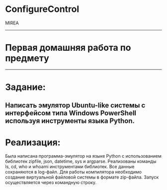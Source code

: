 # ConfigureControl
MIREA



---
# Первая домашняя работа по предмету
---
# Задание:
  Написать эмулятор Ubuntu-like системы с интерфейсом типа Windows PowerShell используя инструменты языка Python.
---
# Реализация:
  Была написана программа-эмулятор на языке Python с использованием библиотек zipfile, json, datetime, sys и argparse.
  Реализованы команды ls, cd, who и whoami инструментами библиотек. Все данные сохраняются в log-файл.
  Для работы компилятора необходимо создание виртуальной файловой системы в формате zip-файла.
  Запуск осуществляется через командную строку.
